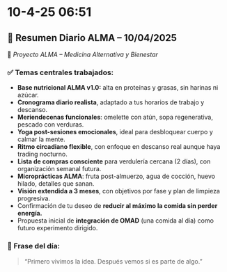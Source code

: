 # 10-4-25 06:51

## 📆 **Resumen Diario ALMA – 10/04/2025**

🔹 _Proyecto ALMA – Medicina Alternativa y Bienestar_


### ✅ Temas centrales trabajados:

- **Base nutricional ALMA v1.0:** alta en proteínas y grasas, sin harinas ni azúcar.
- **Cronograma diario realista**, adaptado a tus horarios de trabajo y descanso.
- **Meriendecenas funcionales**: omelette con atún, sopa regenerativa, pescado con verduras.
- **Yoga post-sesiones emocionales**, ideal para desbloquear cuerpo y calmar la mente.
- **Ritmo circadiano flexible**, con enfoque en descanso real aunque haya trading nocturno.
- **Lista de compras consciente** para verdulería cercana (2 días), con organización semanal futura.
- **Microprácticas ALMA**: fruta post-almuerzo, agua de cocción, huevo hilado, detalles que sanan.
- **Visión extendida a 3 meses**, con objetivos por fase y plan de limpieza progresiva.
- Confirmación de tu deseo de **reducir al máximo la comida sin perder energía.**
- Propuesta inicial de **integración de OMAD** (una comida al día) como futuro experimento dirigido.


### 💬 Frase del día:

> “Primero vivimos la idea. Después vemos si es parte de algo.”
